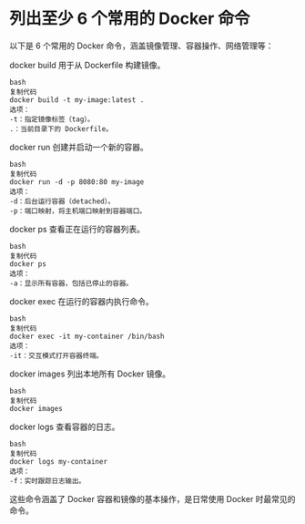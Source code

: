 # 列出至少 6 个常用的 Docker 命令
以下是 6 个常用的 Docker 命令，涵盖镜像管理、容器操作、网络管理等：

docker build
用于从 Dockerfile 构建镜像。
```text
bash
复制代码
docker build -t my-image:latest .
选项：
-t：指定镜像标签（tag）。
.：当前目录下的 Dockerfile。
```

docker run
创建并启动一个新的容器。
```text
bash
复制代码
docker run -d -p 8080:80 my-image
选项：
-d：后台运行容器（detached）。
-p：端口映射，将主机端口映射到容器端口。
```

docker ps
查看正在运行的容器列表。
```text
bash
复制代码
docker ps
选项：
-a：显示所有容器，包括已停止的容器。
```

docker exec
在运行的容器内执行命令。
```text
bash
复制代码
docker exec -it my-container /bin/bash
选项：
-it：交互模式打开容器终端。
```

docker images
列出本地所有 Docker 镜像。
```text
bash
复制代码
docker images
```

docker logs
查看容器的日志。
```text
bash
复制代码
docker logs my-container
选项：
-f：实时跟踪日志输出。
```

这些命令涵盖了 Docker 容器和镜像的基本操作，是日常使用 Docker 时最常见的命令。
